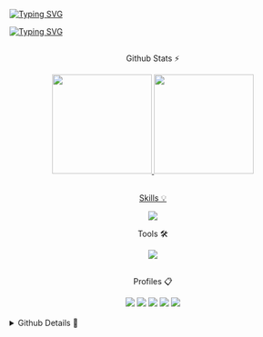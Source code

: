 [![Typing SVG](https://readme-typing-svg.demolab.com?font=Stint+Ultra+Condensed&size=30&duration=500&color=78327D&vCenter=true&repeat=false&random=false&width=250&height=27&lines=Ol%C3%A1%2CEu+sou+o+Rhuan)](https://git.io/typing-svg)

[![Typing SVG](https://readme-typing-svg.demolab.com?font=Stint+Ultra+Condensed&size=30&duration=500&color=78327D&center=false&vCenter=true&multiline=true&repeat=false&random=false&width=350&height=82&lines=-+%F0%9F%92%BB+Formado+em+DS+pela+Etec+de+Cotia;-+%F0%9F%93%96+Sempre+aprendendo+algo+novo)](https://git.io/typing-svg)

##
<div align="center">
    <p> Github Stats ⚡</p>
<div align="center">
  <a href="https://github.com/RHU4N">
<picture align="center">
  <source height="175em"
    srcset="https://github-readme-stats.vercel.app/api?username=RHU4N&show_icons=true&rank_icon=github&bg_color=000001&icon_color=78327D&text_color=471E4A&title_color=C151C9&border_color=620096&border_radius=15&include_all_commits=true&count_private=false&hide=contribs&locale=pt-br"
    media="(prefers-color-scheme: dark)"
  />
  <source height="175em"
    srcset="https://github-readme-stats.vercel.app/api?username=RHU4N&show_icons=true&rank_icon=github&bg_color=ffffff&icon_color=78327D&text_color=471E4A&title_color=C151C9&border_color=620096&border_radius=15&include_all_commits=true&count_private=false&hide=contribs&locale=pt-br"
    media="(prefers-color-scheme: light), (prefers-color-scheme: no-preference)"
  />
  <img src="https://github-readme-stats.vercel.app/api?username=RHU4N&show_icons=true" />
</picture>

<picture align="center" >
  <source height="175em"
    srcset="https://github-readme-stats.vercel.app/api/top-langs/?username=RHU4N&layout=compact&langs_count=140&bg_color=000001&text_color=9370DB&title_color=C151C9&border_color=620096&border_radius=25&locale=en"
    media="(prefers-color-scheme: dark)"
  />
  <source height="175em"
    srcset="https://github-readme-stats.vercel.app/api/top-langs/?username=RHU4N&layout=compact&langs_count=140&bg_color=ffffff&text_color=7900ac&title_color=C151C9&border_color=620096&border_radius=25&locale=en"
    media="(prefers-color-scheme: light), (prefers-color-scheme: no-preference)"
  />
  <img src="https://github-readme-stats.vercel.app/api/top-langs/?username=RHU4N&layout=compact&langs_count=140" />
</picture>
</div> 
</div>

<br>

<div align="center">
    <p>Skills 💡</p>
<p align="center">
  <a href="https://skillicons.dev">
    <img src="https://skillicons.dev/icons?i=html,css,js,cs,php,py,mysql,androidstudio,nodejs,react,arduino" />
  </a>
</p>
</div>


<div align="center">
    <p>Tools 🛠️</p>
  <p align="center">
    <a href="https://skillicons.dev">
      <img src="https://skillicons.dev/icons?i=git,notion,figma" />
    </a>
  </p>
</div>


  ##


  <div align="center">
    <p>Profiles 📋</p>
  <div align="center">
     <a href="mailto:rhuan3003@gmail.com"><img src=https://img.shields.io/badge/Gmail-D14836?style=for-the-badge&logo=gmail&logoColor=white></a>
     <a href="mailto:rhuan30.santana@outlook.com"><img src=https://img.shields.io/badge/Outlook-0078D4?style=for-the-badge&logo=Outlook&logoColor=white></a>
     <a href = "https://www.linkedin.com/in/rhuan-santana-da-silva-266637215/"><img src=https://img.shields.io/badge/LinkedIn-0077B5?style=for-the-badge&logo=linkedin&logoColor=white></a>
    <a href = "https://github.com/RHU4N"><img src=https://img.shields.io/badge/GitHub-100000?style=for-the-badge&logo=github&logoColor=white></a>
    <a href = "https://www.tinkercad.com/users/jit7d9RbwsX"><img src=https://img.shields.io/badge/Tinkercad-3e3636?style=for-the-badge&logo=tinkercad&logoColor=snow></a>
  </div>
  </div>
  
<br>

<details>
  <summary>Github Details 📝</summary>
  
  <p align="center">
    <a href="https://github.com/anuraghazra/github-readme-stats"><img src="https://github-readme-stats.vercel.app/api/wakatime?username=RHU4N" alt="rhu4n" /></a>
  </p>

  <p align="center">
      <a href="https://github.com/ryo-ma/github-profile-trophy"><img src="https://github-profile-trophy.vercel.app/?username=rhu4n&rows=2&column=-1&margin-w=15&margin-h=15&theme=darkhub&no-bg=true&rank=SECRET,SSS,SS,S,AAA,AA,A,B" alt="rhu4n" /></a> 
  </p>

  [![Ashutosh's github activity graph](https://github-readme-activity-graph.vercel.app/graph?username=RHU4N&theme=github-compact)](https://github.com/ashutosh00710/github-readme-activity-graph)
  


</details>








 
